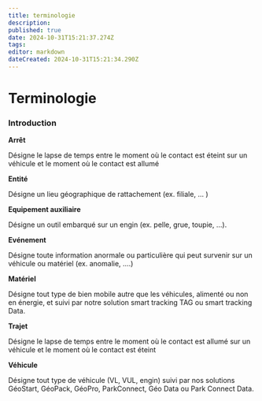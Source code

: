 ```yaml
---
title: terminologie
description: 
published: true
date: 2024-10-31T15:21:37.274Z
tags: 
editor: markdown
dateCreated: 2024-10-31T15:21:34.290Z
---
```


# Terminologie

### Introduction

**Arrêt**

Désigne le lapse de temps entre le moment où le contact est éteint sur un véhicule et le moment où le contact est allumé

**Entité**

Désigne un lieu géographique de rattachement (ex. filiale, … )

**Equipement auxiliaire**

Désigne un outil embarqué sur un engin (ex. pelle, grue, toupie, …).

**Evénement**

Désigne toute information anormale ou particulière qui peut survenir sur un véhicule ou matériel (ex. anomalie, ….)

**Matériel**

Désigne tout type de bien mobile autre que les véhicules, alimenté ou non en énergie, et suivi par notre solution smart tracking TAG ou smart tracking Data.

**Trajet** 

Désigne le lapse de temps entre le moment où le contact est allumé sur un véhicule et le moment où le contact est éteint

**Véhicule**

Désigne tout type de véhicule (VL, VUL, engin) suivi par nos solutions GéoStart, GéoPack, GéoPro, ParkConnect, Géo Data ou Park Connect Data.